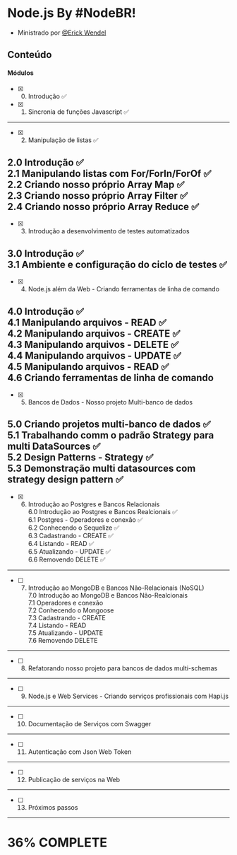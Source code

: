 # Node.js By #NodeBR!
 - Ministrado por [@Erick Wendel](https://github.com/ErickWendel)

## Conteúdo <a name = "content"></a>
#### Módulos
- [x] 0. Introdução ✅
- [x] 1. Sincronia de funções Javascript ✅
---
- [x] 2. Manipulação de listas ✅<br>

2.0 Introdução ✅<br>
2.1 Manipulando listas com For/ForIn/ForOf ✅<br>
2.2 Criando nosso próprio Array Map ✅<br>
2.3 Criando nosso próprio Array Filter ✅<br>
2.4 Criando nosso próprio Array Reduce ✅<br>
---
- [x] 3. Introdução a desenvolvimento de testes automatizados <br>

3.0 Introdução ✅<br>
3.1 Ambiente e configuração do ciclo de testes ✅<br>
---
- [x] 4. Node.js além da Web - Criando ferramentas de linha de comando <br>

4.0 Introdução ✅<br>
4.1 Manipulando arquivos - READ ✅<br>
4.2 Manipulando arquivos - CREATE ✅<br>
4.3 Manipulando arquivos - DELETE ✅<br>
4.4 Manipulando arquivos - UPDATE ✅<br>
4.5 Manipulando arquivos - READ ✅<br>
4.6 Criando ferramentas de linha de comando
---
- [x] 5. Bancos de Dados - Nosso projeto Multi-banco de dados<br>

5.0 Criando projetos multi-banco de dados  ✅<br>
5.1 Trabalhando comm o padrão Strategy para multi DataSources ✅<br>
5.2 Design Patterns - Strategy ✅<br>
5.3 Demonstração multi datasources com strategy design pattern ✅<br>
---
- [x] 6. Introdução ao Postgres e Bancos Relacionais<br>
6.0 Introdução ao Postgres e Bancos Realcionais ✅<br>
6.1 Postgres - Operadores e conexão ✅<br>
6.2 Conhecendo o Sequelize ✅<br>
6.3 Cadastrando - CREATE ✅<br>
6.4 Listando - READ ✅<br>
6.5 Atualizando - UPDATE ✅<br>
6.6 Removendo DELETE ✅<br>

---
- [ ] 7. Introdução ao MongoDB e Bancos Não-Relacionais (NoSQL)<br>
7.0 Introdução ao MongoDB e Bancos Não-Realcionais <br>
7.1 Operadores e conexão<br>
7.2 Conhecendo o Mongoose<br>
7.3 Cadastrando - CREATE<br>
7.4 Listando - READ<br>
7.5 Atualizando - UPDATE<br>
7.6 Removendo DELETE<br>
---
- [ ] 8. Refatorando nosso projeto para bancos de dados multi-schemas
---
- [ ] 9. Node.js e Web Services - Criando serviços profissionais com Hapi.js
---
- [ ] 10. Documentação de Serviços com Swagger
---
- [ ] 11. Autenticação com Json Web Token
---
- [ ] 12. Publicação de serviços na Web
---
- [ ] 13. Próximos passos
---
<b>

<h1>36% COMPLETE </h1>

</b>